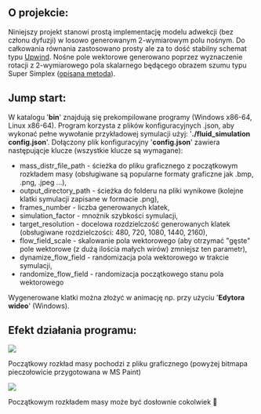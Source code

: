 ## O projekcie:
Niniejszy projekt stanowi prostą implementację modelu adwekcji (bez członu dyfuzji) w losowo generowanym 2-wymiarowym polu nośnym. Do całkowania równania zastosowano prosty ale za to dość stabilny schemat typu [Upwind](https://en.wikipedia.org/wiki/Upwind_scheme). Nośne pole wektorowe generowano poprzez wyznaczenie rotacji z 2-wymiarowego pola skalarnego będącego obrazem szumu typu Super Simplex ([opisana metoda](https://www.cs.ubc.ca/~rbridson/docs/bridson-siggraph2007-curlnoise.pdf)).

## Jump start:
W katalogu '**bin**' znajdują się prekompilowane programy (Windows x86-64, Linux x86-64).
Program korzysta z plików konfiguracyjnych .json, aby wykonać pełne wywołanie przykładowej symulacji użyj: '**./fluid_simulation config.json**'.
Dołączony plik konfiguracyjny '**config.json**' zawiera następującje klucze (wszystkie klucze są wymagane):
  - mass_distr_file_path - ścieżka do pliku graficznego z początkowym rozkładem masy (obsługiwane są popularne formaty graficzne jak .bmp, .png, .jpeg ...),
  - output_directory_path - ścieżka do folderu na pliki wynikowe (kolejne klatki symulacji zapisane w formacie .png),
  - frames_number - liczba generowanych klatek,
  - simulation_factor - mnożnik szybkości symulacji,
  - target_resolution - docelowa rozdzielczość generowanych klatek (obsługiwane rozdzielczości: 480, 720, 1080, 1440, 2160),
  - flow_field_scale - skalowanie pola wektorowego (aby otrzymać "gęste" pole wektorowe (z dużą ilościa małych wirów) zmniejsz ten parametr),
  - dynamize_flow_field - randomizacja pola wektorowego w trakcie symulacji,
  - randomize_flow_field - randomizacja początkowego stanu pola wektorowego

Wygenerowane klatki można złożyć w animację np. przy użyciu '**Edytora wideo**' (Windows).

## Efekt działania programu:
![](https://github.com/Michal-Szczygiel/fluid_simulation/blob/main/fluid_sim.gif)

Początkowy rozkład masy pochodzi z pliku graficznego (powyżej bitmapa pieczołowicie przygotowana w MS Paint)


![](https://github.com/Michal-Szczygiel/fluid_simulation/blob/main/fluid_sim_2.gif)

Początkowym rozkładem masy może być dosłownie cokolwiek 🎲
